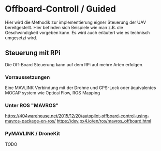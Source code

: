 # Offboard-Controll / Guided
Hier wird die Methodik zur implementierung eigner Steuerung der UAV bereitgestellt. Hier befinden sich Beispiele wie man z.B. die Geschwindigkeit vorgeben kann. Es wird auch erläutert wie es technisch umgesetzt wird.
## Steuerung mit RPi
Die Off-Board Steuerung kann auf dem RPi auf mehre Arten erfolgen. 
### Vorraussetzungen
Eine MAVLINK Verbindung mit der Drohne und GPS-Lock oder äquivalentes MOCAP system wie Optical Flow, ROS Mapping
### Unter ROS "MAVROS"
https://404warehouse.net/2015/12/20/autopilot-offboard-control-using-mavros-package-on-ros/
https://dev.px4.io/en/ros/mavros_offboard.html
### PyMAVLINK / DroneKit
TODO

